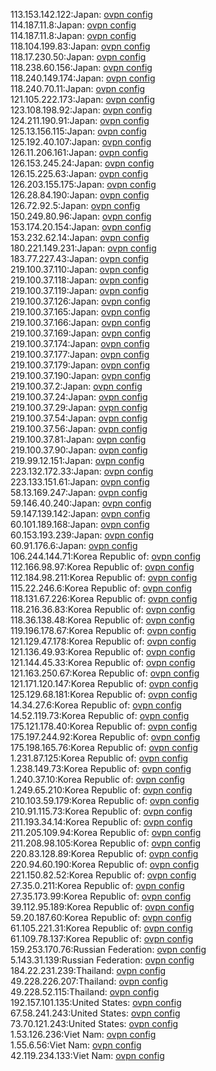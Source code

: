 113.153.142.122:Japan: [ovpn config](vpn/113_153_142_122.ovpn)  
114.187.11.8:Japan: [ovpn config](vpn/114_187_11_8.ovpn)  
114.187.11.8:Japan: [ovpn config](vpn/114_187_11_8.ovpn)  
118.104.199.83:Japan: [ovpn config](vpn/118_104_199_83.ovpn)  
118.17.230.50:Japan: [ovpn config](vpn/118_17_230_50.ovpn)  
118.238.60.156:Japan: [ovpn config](vpn/118_238_60_156.ovpn)  
118.240.149.174:Japan: [ovpn config](vpn/118_240_149_174.ovpn)  
118.240.70.11:Japan: [ovpn config](vpn/118_240_70_11.ovpn)  
121.105.222.173:Japan: [ovpn config](vpn/121_105_222_173.ovpn)  
123.108.198.92:Japan: [ovpn config](vpn/123_108_198_92.ovpn)  
124.211.190.91:Japan: [ovpn config](vpn/124_211_190_91.ovpn)  
125.13.156.115:Japan: [ovpn config](vpn/125_13_156_115.ovpn)  
125.192.40.107:Japan: [ovpn config](vpn/125_192_40_107.ovpn)  
126.11.206.161:Japan: [ovpn config](vpn/126_11_206_161.ovpn)  
126.153.245.24:Japan: [ovpn config](vpn/126_153_245_24.ovpn)  
126.15.225.63:Japan: [ovpn config](vpn/126_15_225_63.ovpn)  
126.203.155.175:Japan: [ovpn config](vpn/126_203_155_175.ovpn)  
126.28.84.190:Japan: [ovpn config](vpn/126_28_84_190.ovpn)  
126.72.92.5:Japan: [ovpn config](vpn/126_72_92_5.ovpn)  
150.249.80.96:Japan: [ovpn config](vpn/150_249_80_96.ovpn)  
153.174.20.154:Japan: [ovpn config](vpn/153_174_20_154.ovpn)  
153.232.62.14:Japan: [ovpn config](vpn/153_232_62_14.ovpn)  
180.221.149.231:Japan: [ovpn config](vpn/180_221_149_231.ovpn)  
183.77.227.43:Japan: [ovpn config](vpn/183_77_227_43.ovpn)  
219.100.37.110:Japan: [ovpn config](vpn/219_100_37_110.ovpn)  
219.100.37.118:Japan: [ovpn config](vpn/219_100_37_118.ovpn)  
219.100.37.119:Japan: [ovpn config](vpn/219_100_37_119.ovpn)  
219.100.37.126:Japan: [ovpn config](vpn/219_100_37_126.ovpn)  
219.100.37.165:Japan: [ovpn config](vpn/219_100_37_165.ovpn)  
219.100.37.166:Japan: [ovpn config](vpn/219_100_37_166.ovpn)  
219.100.37.169:Japan: [ovpn config](vpn/219_100_37_169.ovpn)  
219.100.37.174:Japan: [ovpn config](vpn/219_100_37_174.ovpn)  
219.100.37.177:Japan: [ovpn config](vpn/219_100_37_177.ovpn)  
219.100.37.179:Japan: [ovpn config](vpn/219_100_37_179.ovpn)  
219.100.37.190:Japan: [ovpn config](vpn/219_100_37_190.ovpn)  
219.100.37.2:Japan: [ovpn config](vpn/219_100_37_2.ovpn)  
219.100.37.24:Japan: [ovpn config](vpn/219_100_37_24.ovpn)  
219.100.37.29:Japan: [ovpn config](vpn/219_100_37_29.ovpn)  
219.100.37.54:Japan: [ovpn config](vpn/219_100_37_54.ovpn)  
219.100.37.56:Japan: [ovpn config](vpn/219_100_37_56.ovpn)  
219.100.37.81:Japan: [ovpn config](vpn/219_100_37_81.ovpn)  
219.100.37.90:Japan: [ovpn config](vpn/219_100_37_90.ovpn)  
219.99.12.151:Japan: [ovpn config](vpn/219_99_12_151.ovpn)  
223.132.172.33:Japan: [ovpn config](vpn/223_132_172_33.ovpn)  
223.133.151.61:Japan: [ovpn config](vpn/223_133_151_61.ovpn)  
58.13.169.247:Japan: [ovpn config](vpn/58_13_169_247.ovpn)  
59.146.40.240:Japan: [ovpn config](vpn/59_146_40_240.ovpn)  
59.147.139.142:Japan: [ovpn config](vpn/59_147_139_142.ovpn)  
60.101.189.168:Japan: [ovpn config](vpn/60_101_189_168.ovpn)  
60.153.193.239:Japan: [ovpn config](vpn/60_153_193_239.ovpn)  
60.91.176.6:Japan: [ovpn config](vpn/60_91_176_6.ovpn)  
106.244.144.71:Korea Republic of: [ovpn config](vpn/106_244_144_71.ovpn)  
112.166.98.97:Korea Republic of: [ovpn config](vpn/112_166_98_97.ovpn)  
112.184.98.211:Korea Republic of: [ovpn config](vpn/112_184_98_211.ovpn)  
115.22.246.6:Korea Republic of: [ovpn config](vpn/115_22_246_6.ovpn)  
118.131.67.226:Korea Republic of: [ovpn config](vpn/118_131_67_226.ovpn)  
118.216.36.83:Korea Republic of: [ovpn config](vpn/118_216_36_83.ovpn)  
118.36.138.48:Korea Republic of: [ovpn config](vpn/118_36_138_48.ovpn)  
119.196.178.67:Korea Republic of: [ovpn config](vpn/119_196_178_67.ovpn)  
121.129.47.178:Korea Republic of: [ovpn config](vpn/121_129_47_178.ovpn)  
121.136.49.93:Korea Republic of: [ovpn config](vpn/121_136_49_93.ovpn)  
121.144.45.33:Korea Republic of: [ovpn config](vpn/121_144_45_33.ovpn)  
121.163.250.67:Korea Republic of: [ovpn config](vpn/121_163_250_67.ovpn)  
121.171.120.147:Korea Republic of: [ovpn config](vpn/121_171_120_147.ovpn)  
125.129.68.181:Korea Republic of: [ovpn config](vpn/125_129_68_181.ovpn)  
14.34.27.6:Korea Republic of: [ovpn config](vpn/14_34_27_6.ovpn)  
14.52.119.73:Korea Republic of: [ovpn config](vpn/14_52_119_73.ovpn)  
175.121.178.40:Korea Republic of: [ovpn config](vpn/175_121_178_40.ovpn)  
175.197.244.92:Korea Republic of: [ovpn config](vpn/175_197_244_92.ovpn)  
175.198.165.76:Korea Republic of: [ovpn config](vpn/175_198_165_76.ovpn)  
1.231.87.125:Korea Republic of: [ovpn config](vpn/1_231_87_125.ovpn)  
1.238.149.73:Korea Republic of: [ovpn config](vpn/1_238_149_73.ovpn)  
1.240.37.10:Korea Republic of: [ovpn config](vpn/1_240_37_10.ovpn)  
1.249.65.210:Korea Republic of: [ovpn config](vpn/1_249_65_210.ovpn)  
210.103.59.179:Korea Republic of: [ovpn config](vpn/210_103_59_179.ovpn)  
210.91.115.73:Korea Republic of: [ovpn config](vpn/210_91_115_73.ovpn)  
211.193.34.14:Korea Republic of: [ovpn config](vpn/211_193_34_14.ovpn)  
211.205.109.94:Korea Republic of: [ovpn config](vpn/211_205_109_94.ovpn)  
211.208.98.105:Korea Republic of: [ovpn config](vpn/211_208_98_105.ovpn)  
220.83.128.89:Korea Republic of: [ovpn config](vpn/220_83_128_89.ovpn)  
220.94.60.190:Korea Republic of: [ovpn config](vpn/220_94_60_190.ovpn)  
221.150.82.52:Korea Republic of: [ovpn config](vpn/221_150_82_52.ovpn)  
27.35.0.211:Korea Republic of: [ovpn config](vpn/27_35_0_211.ovpn)  
27.35.173.99:Korea Republic of: [ovpn config](vpn/27_35_173_99.ovpn)  
39.112.95.189:Korea Republic of: [ovpn config](vpn/39_112_95_189.ovpn)  
59.20.187.60:Korea Republic of: [ovpn config](vpn/59_20_187_60.ovpn)  
61.105.221.31:Korea Republic of: [ovpn config](vpn/61_105_221_31.ovpn)  
61.109.78.137:Korea Republic of: [ovpn config](vpn/61_109_78_137.ovpn)  
159.253.170.76:Russian Federation: [ovpn config](vpn/159_253_170_76.ovpn)  
5.143.31.139:Russian Federation: [ovpn config](vpn/5_143_31_139.ovpn)  
184.22.231.239:Thailand: [ovpn config](vpn/184_22_231_239.ovpn)  
49.228.226.207:Thailand: [ovpn config](vpn/49_228_226_207.ovpn)  
49.228.52.115:Thailand: [ovpn config](vpn/49_228_52_115.ovpn)  
192.157.101.135:United States: [ovpn config](vpn/192_157_101_135.ovpn)  
67.58.241.243:United States: [ovpn config](vpn/67_58_241_243.ovpn)  
73.70.121.243:United States: [ovpn config](vpn/73_70_121_243.ovpn)  
1.53.126.236:Viet Nam: [ovpn config](vpn/1_53_126_236.ovpn)  
1.55.6.56:Viet Nam: [ovpn config](vpn/1_55_6_56.ovpn)  
42.119.234.133:Viet Nam: [ovpn config](vpn/42_119_234_133.ovpn)  
